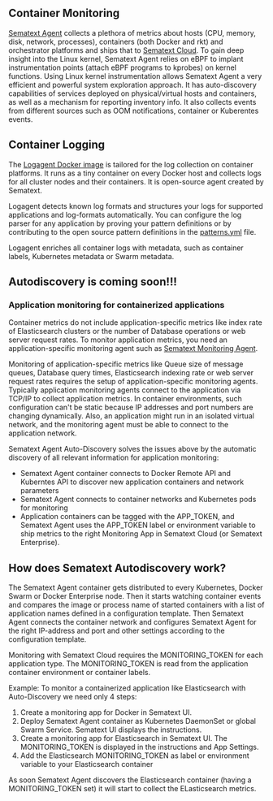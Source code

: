 ## Container Monitoring

[Sematext Agent](https://sematext.com/docs/container/sematext-agent.md) collects a plethora of metrics about hosts (CPU, memory, disk, network, processes), containers (both Docker and rkt) and orchestrator platforms and ships that to [Sematext Cloud](https://sematext.com/cloud). To gain deep insight into the Linux kernel, Sematext Agent relies on eBPF to implant instrumentation points (attach eBPF programs to kprobes) on kernel functions. Using Linux kernel instrumentation allows Sematext Agent a very efficient and powerful system exploration approach. It has auto-discovery capabilities of services deployed on physical/virtual hosts and containers, as well as a mechanism for reporting inventory info. It also collects events from different sources such as OOM notifications, container or Kuberentes events.

## Container Logging

The [Logagent Docker image](https://hub.docker.com/r/sematext/logagent/) is tailored for the log collection on container platforms. It runs as a tiny container on every Docker host and collects logs for all cluster nodes and their containers. It is open-source agent created by Sematext.

Logagent detects known log formats and structures your logs for supported applications and log-formats automatically. You can configure the log parser for any application by proving your pattern definitions or by contributing to the open source pattern definitions in the [patterns.yml](https://github.com/sematext/logagent-js/blob/master/patterns.yml) file. 

Logagent enriches all container logs with metadata, such as container labels, Kubernetes metadata or Swarm metadata.  

## Autodiscovery is coming soon!!! 

### Application monitoring for containerized applications 

Container metrics do not include application-specific metrics like index rate of Elasticsearch clusters or the number of Database operations or web server request rates. To monitor application metrics, you need an application-specific monitoring agent such as  [Sematext Monitoring Agent](https://hub.docker.com/r/sematext/spm-client/). 

Monitoring of application-specific metrics like Queue size of message queues, Database query times, Elasticsearch indexing rate or web server request rates requires the setup of application-specific monitoring agents.  Typically application monitoring agents connect to the application via TCP/IP to collect application metrics. In container environments, such configuration can't be static because IP addresses and port numbers are changing dynamically. Also, an application might run in an isolated virtual network, and the monitoring agent must be able to connect to the application network.   

Sematext Agent Auto-Discovery solves the issues above by the automatic discovery of all relevant information for application monitoring:
- Sematext Agent container connects to Docker Remote API and Kuberntes API to discover new application containers and network parameters
- Sematext Agent connects to container networks and Kubernetes pods for monitoring 
- Application containers can be tagged with the APP_TOKEN,  and Sematext Agent uses the APP_TOKEN label or environment variable to ship metrics to the right Monitoring App in Sematext Cloud (or Sematext Enterprise). 

## How does Sematext Autodiscovery work? 

The Sematext Agent container gets distributed to every Kubernetes, Docker Swarm or Docker Enterprise node. Then it starts watching container events and compares the image or process name of started containers with a list of application names defined in a configuration template. Then Sematext Agent connects the container network and configures Sematext Agent for the right IP-address and port and other settings according to the configuration template. 

Monitoring with Sematext Cloud requires the MONITORING_TOKEN for each application type. The MONITORING_TOKEN is read from the application container environment or container labels. 

Example: To monitor a containerized application like Elasticsearch with Auto-Discovery we need only 4 steps: 

1) Create a monitoring app for Docker in Sematext UI.
2) Deploy Sematext Agent container as Kubernetes DaemonSet or global Swarm Service. Sematext UI displays the instructions.  
3) Create a monitoring app for Elasticsearch in Sematext UI. The MONITORING_TOKEN is displayed in the instructions and App Settings. 
4) Add the Elasticsearch MONITORING_TOKEN as label or environment variable to your Elasticsearch container

As soon Sematext Agent discovers the Elasticsearch container (having a MONITORING_TOKEN set) it will start to collect the ELasticsearch metrics. 




